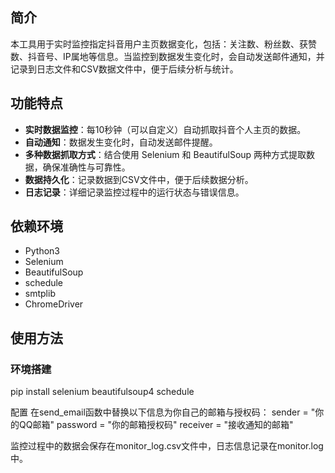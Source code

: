 ## 简介
本工具用于实时监控指定抖音用户主页数据变化，包括：关注数、粉丝数、获赞数、抖音号、IP属地等信息。当监控到数据发生变化时，会自动发送邮件通知，并记录到日志文件和CSV数据文件中，便于后续分析与统计。

## 功能特点
- **实时数据监控**：每10秒钟（可以自定义）自动抓取抖音个人主页的数据。
- **自动通知**：数据发生变化时，自动发送邮件提醒。
- **多种数据抓取方式**：结合使用 Selenium 和 BeautifulSoup 两种方式提取数据，确保准确性与可靠性。
- **数据持久化**：记录数据到CSV文件中，便于后续数据分析。
- **日志记录**：详细记录监控过程中的运行状态与错误信息。

## 依赖环境
- Python3
- Selenium
- BeautifulSoup
- schedule
- smtplib
- ChromeDriver

## 使用方法
### 环境搭建
pip install selenium beautifulsoup4 schedule

配置
在send_email函数中替换以下信息为你自己的邮箱与授权码：
sender = "你的QQ邮箱"
password = "你的邮箱授权码"
receiver = "接收通知的邮箱"


监控过程中的数据会保存在monitor_log.csv文件中，日志信息记录在monitor.log中。


